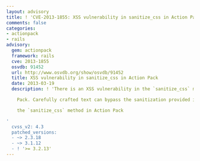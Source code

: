 ```yaml
---
layout: advisory
title: ! 'CVE-2013-1855: XSS vulnerability in sanitize_css in Action Pack'
comments: false
categories:
- actionpack
- rails
advisory:
  gem: actionpack
  framework: rails
  cve: 2013-1855
  osvdb: 91452
  url: http://www.osvdb.org/show/osvdb/91452
  title: XSS vulnerability in sanitize_css in Action Pack
  date: 2013-03-19
  description: ! 'There is an XSS vulnerability in the `sanitize_css` method in Action

    Pack. Carefully crafted text can bypass the sanitization provided in

    the `sanitize_css` method in Action Pack

'
  cvss_v2: 4.3
  patched_versions:
  - ~> 2.3.18
  - ~> 3.1.12
  - ! '>= 3.2.13'
---
```

